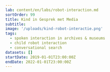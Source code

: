 ```yaml
---
lab: content/en/labs/robot-interaction.md
sortOrder: 99
title: Kind in Gesprek met Media
subtitle:
image: '/uploads/kind-robot-interactie.png'
tags:
  - spoken interaction in archives & museums
  - child robot interaction
  - conversational search
datasets: []
startDate: 2019-01-01T23:00:00Z
endDate: 2022-01-01T23:00:00Z
---
```

